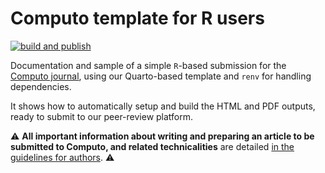 
# Computo template for R users

[![build and publish](https://github.com/computorg/template-computo-R/actions/workflows/build.yml/badge.svg)](https://github.com/computorg/template-computo-R/actions/workflows/build.yml)

Documentation and sample of a simple `R`-based submission for the [Computo journal](https://computo-journal.org), using our Quarto-based template and `renv` for handling dependencies.

It shows how to automatically setup and build the HTML and PDF outputs, ready to submit to our peer-review platform.

:warning: **All important information about writing and preparing an article to be submitted to Computo, and related technicalities** are detailed [in the guidelines for authors](https://computo-journal.org/site/guidelines-authors.html). :warning:

